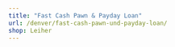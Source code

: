 ```yaml
---
title: "Fast Cash Pawn & Payday Loan"
url: /denver/fast-cash-pawn-und-payday-loan/
shop: Leiher
---
```

